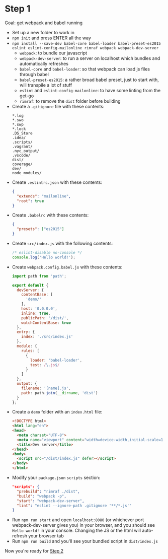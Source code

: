 # Step 1

Goal: get webpack and babel running

  - Set up a new folder to work in
  - `npm init` and press ENTER all the way
  - `npm install --save-dev babel-core babel-loader babel-preset-es2015 eslint eslint-config-mailonline rimraf webpack webpack-dev-server`
    - `webpack`: to bundle our javascript
    - `webpack-dev-server`: to run a server on localhost which bundles and automatically refreshes
    - `babel-core` and `babel-loader`: so that webpack can load js files through babel
    - `babel-preset-es2015`: a rather broad babel preset, just to start with, will transpile a lot of stuff
    - `eslint` and `eslint-config-mailonline`: to have some linting from the get-go
    - `rimraf`: to remove the `dist` folder before building
  - Create a `.gitignore` file with these contents:
    ```
    *.log
    *.swo
    *.swp
    *.lock
    .DS_Store
    .idea/
    .scripts/
    .vagrant/
    .nyc_output/
    .vscode/
    dist/
    coverage/
    dev/
    node_modules/
    ```
  - Create `.eslintrc.json` with these contents:
    ```json
    {
      "extends": "mailonline",
      "root": true
    }
    ```
  - Create `.babelrc` with these contents:
    ```json
    {
      "presets": ["es2015"]
    }
    ```
  - Create `src/index.js` with the following contents:
    ```js
    /* eslint-disable no-console */
    console.log('Hello world!');
    ```
  - Create `webpack.config.babel.js` with these contents:
    ```js
    import path from 'path';

    export default {
      devServer: {
        contentBase: [
          'demo/'
        ],
        host: '0.0.0.0',
        inline: true,
        publicPath: '/dist/',
        watchContentBase: true
      },
      entry: {
        index: './src/index.js'
      },
      module: {
        rules: [
          {
            loader: 'babel-loader',
            test: /\.js$/
          }
        ]
      },
      output: {
        filename: '[name].js',
        path: path.join(__dirname, 'dist')
      }
    };
    ```
  - Create a `demo` folder with an `index.html` file:
    ```html
    <!DOCTYPE html>
    <html lang="en">
    <head>
      <meta charset="UTF-8">
      <meta name="viewport" content="width=device-width,initial-scale=1,maximum-scale=1,user-scalable=no">
      <title>Dev server</title>
    </head>
    <body>
      <script src="/dist/index.js" defer></script>
    </body>
    </html>
    ```
  - Modify your `package.json` `scripts` section:
    ```json
    "scripts": {
      "prebuild": "rimraf ./dist",
      "build": "webpack -p",
      "start": "webpack-dev-server",
      "lint": "eslint --ignore-path .gitignore '**/*.js'"
    }
    ```
  - Run `npm run start` and open `localhost:8080` (or whichever port webpack-dev-server gives you) in your browser, and you should see `Hello world!` in your console. Changing the JS or the html will auto-refresh your browser tab
  - Run `npm run build` and you'll see your bundled script in `dist/index.js`

Now you're ready for [Step 2](../step2)
